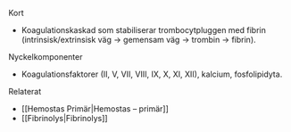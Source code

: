 Kort
- Koagulationskaskad som stabiliserar trombocytpluggen med fibrin (intrinsisk/extrinsisk väg → gemensam väg → trombin → fibrin).

Nyckelkomponenter
- Koagulationsfaktorer (II, V, VII, VIII, IX, X, XI, XII), kalcium, fosfolipidyta.

Relaterat
- [[Hemostas Primär|Hemostas – primär]]
- [[Fibrinolys|Fibrinolys]]
